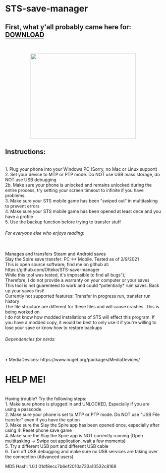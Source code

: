 
# STS-save-manager
## First, what y'all probably came here for: [DOWNLOAD](https://github.com/Otteko/STS-save-manager/releases/download/1.0.1/Save.manager.exe)
<br />

<p align="center">
  <img width="340" height="275" src="https://www.megacrit.com/img/title.4a497499347748682a475c6ff469431af893c2f5fcafd4345eb29db91bb01786.png">
</p>

## Instructions:
<br />
1. Plug your phone into your Windows PC (Sorry, no Mac or Linux support)
<br />
2. Set your device to MTP or PTP mode. Do NOT use USB mass storage, do NOT use USB debugging
<br />
2b. Make sure your phone is unlocked and remains unlocked during the entire process, try setting your screen timeout to infinite if you have problems.
<br />
3. Make sure your STS mobile game has been "swiped out" in multitasking to prevent errors
<br />
4. Make sure your STS mobile game has been opened at least once and you have a profile
<br />
5. Use the backup function before trying to transfer stuff
<br />

###### For everyone else who enjoys reading:
<br />
Manages and transfers Steam and Android saves
<br />
Slay the Spire save transfer: PC <-> Mobile. Tested as of 2/9/2021
<br />
This is open source software, find me on github at:
<br />
https://github.com/Otteko/STS-save-manager
<br />
While this tool was tested, it's impossible to find all bugs");
<br />
Therefore, I do not provide a warranty on your computer or your saves
<br />
This tool is not guarenteed to work and could *potentially* ruin saves. Back up your saves first!
<br />
Currently not supported features: Transfer in progress run, transfer run history
<br />
The file structure are different for these files and will cause crashes. This is being worked on
<br />
I do not know how modded installations of STS will effect this program. If you have a modded copy, it would be best to only use it if you're willing to lose your save or know how to restore backups
<br /> 

###### Dependencies for nerds:
<br />
• MediaDevices: https://www.nuget.org/packages/MediaDevices/
<br />

# HELP ME!
<br />
Having trouble? Try the following steps:
<br />
1. Make sure phone is plugged in and UNLOCKED, Especially if you are using a passcode.
<br />
2. Make sure your phone is set to MTP or PTP mode. Do NOT use "USB File transfer" even if you have the option
<br />
3. Make sure the Slay the Spire app has been opened once, especially after using 4: Reset phone save game
<br />
4. Make sure the Slay the Spire app is NOT currently running (Open multitasking -> Swipe out application, wait a few moments)
<br />
5. Try a different USB port and different USB cable
<br />
6. Turn off USB debugging and make sure no USB services are taking over the connection (Advanced users)
<br />


MD5 Hash: 1.0.1 01df8ecc7b6ef2010a733a10532c8168
